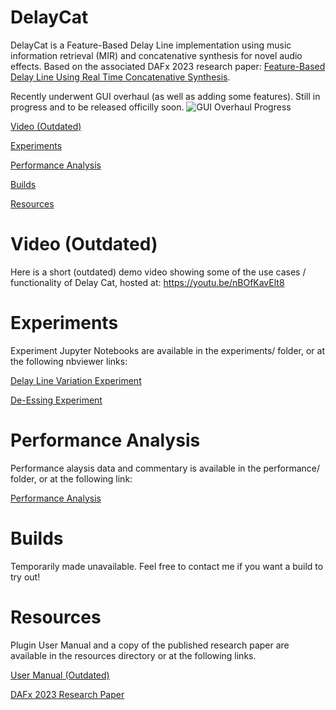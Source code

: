 # DelayCat

DelayCat is a Feature-Based Delay Line implementation using music information retrieval (MIR) and concatenative synthesis for novel audio effects. Based on the associated DAFx 2023 research paper: [Feature-Based Delay Line Using Real Time Concatenative Synthesis](https://www.dafx.de/paper-archive/search.php?q=Feature%20Based%20Delay%20Line%20Using%20Real-Time%20Concatenative%20Synthesis&years=2023).

Recently underwent GUI overhaul (as well as adding some features). Still in progress and to be released officilly soon.
![GUI Overhaul Progress](https://github.com/NiccoloAbate/DelayCat/assets/27022723/19f9b252-c8bf-46c0-ae46-614cfd79f410)


[Video (Outdated)](#video)

[Experiments](#experiments)

[Performance Analysis](#performance-analysis)

[Builds](#builds)

[Resources](#resources)

# Video (Outdated)
Here is a short (outdated) demo video showing some of the use cases / functionality of Delay Cat, hosted at: https://youtu.be/nBOfKavElt8

# Experiments
Experiment Jupyter Notebooks are available in the experiments/ folder, or at the following nbviewer links:

[Delay Line Variation Experiment](https://nbviewer.org/github/NiccoloAbate/DelayCat/blob/main/experiments/Delay%20Line%20Variation%20Experiment.ipynb)

[De-Essing Experiment](https://nbviewer.org/github/NiccoloAbate/DelayCat/blob/main/experiments/De-Essing%20Experiment.ipynb)

# Performance Analysis
Performance alaysis data and commentary is available in the performance/ folder, or at the following link:

[Performance Analysis](https://github.com/NiccoloAbate/DelayCat/tree/main/performance)

# Builds
Temporarily made unavailable. Feel free to contact me if you want a build to try out!

# Resources
Plugin User Manual and a copy of the published research paper are available in the resources directory or at the following links.

[User Manual (Outdated)](https://drive.google.com/uc?export=download&id=1NP3yB9QGDs_ImKa_Gi-f6LH09uY3hrJ0HtSzFpLhukk)

[DAFx 2023 Research Paper](https://www.dafx.de/paper-archive/search.php?q=Feature%20Based%20Delay%20Line%20Using%20Real-Time%20Concatenative%20Synthesis&years=2023)
